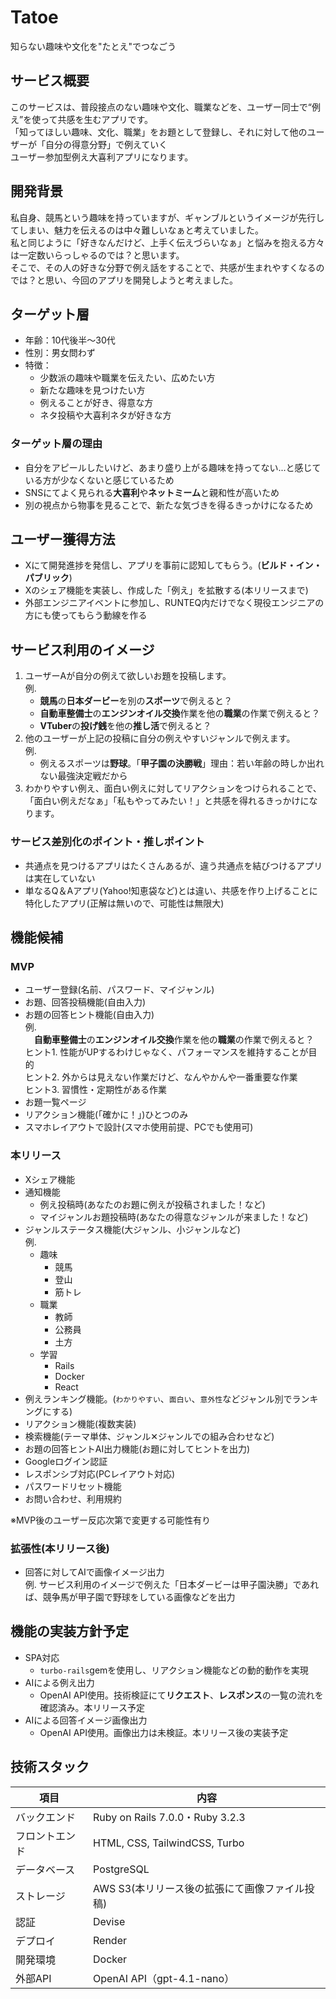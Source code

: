 # Tatoe
知らない趣味や文化を"たとえ"でつなごう
##  サービス概要
このサービスは、普段接点のない趣味や文化、職業などを、ユーザー同士で“例え”を使って共感を生むアプリです。<br>
「知ってほしい趣味、文化、職業」をお題として登録し、それに対して他のユーザーが「自分の得意分野」で例えていく<br>
ユーザー参加型例え大喜利アプリになります。

## 開発背景
私自身、競馬という趣味を持っていますが、ギャンブルというイメージが先行してしまい、魅力を伝えるのは中々難しいなぁと考えていました。<br>
私と同じように「好きなんだけど、上手く伝えづらいなぁ」と悩みを抱える方々は一定数いらっしゃるのでは？と思います。<br>
そこで、その人の好きな分野で例え話をすることで、共感が生まれやすくなるのでは？と思い、今回のアプリを開発しようと考えました。

## ターゲット層
- 年齢：10代後半〜30代
- 性別：男女問わず
- 特徴：
   - 少数派の趣味や職業を伝えたい、広めたい方
   - 新たな趣味を見つけたい方
   - 例えることが好き、得意な方
   - ネタ投稿や大喜利ネタが好きな方

### ターゲット層の理由
- 自分をアピールしたいけど、あまり盛り上がる趣味を持ってない...と感じている方が少なくないと感じているため
- SNSにてよく見られる**大喜利**や**ネットミーム**と親和性が高いため
- 別の視点から物事を見ることで、新たな気づきを得るきっかけになるため

## ユーザー獲得方法
- Xにて開発進捗を発信し、アプリを事前に認知してもらう。(**ビルド・イン・パブリック**)
- Xのシェア機能を実装し、作成した「例え」を拡散する(本リリースまで)
- 外部エンジニアイベントに参加し、RUNTEQ内だけでなく現役エンジニアの方にも使ってもらう動線を作る

## サービス利用のイメージ

1. ユーザーAが自分の例えて欲しいお題を投稿します。<br>
例.<br>
   - **競馬**の**日本ダービー**を別の**スポーツ**で例えると？<br>
   - **自動車整備士**の**エンジンオイル交換**作業を他の**職業**の作業で例えると？<br>
   - **VTuber**の**投げ銭**を他の**推し活**で例えると？<br>
2. 他のユーザーが上記の投稿に自分の例えやすいジャンルで例えます。<br>
例.<br>
   - 例えるスポーツは**野球**。「**甲子園の決勝戦**」理由：若い年齢の時しか出れない最強決定戦だから<br>
3. わかりやすい例え、面白い例えに対してリアクションをつけられることで、「面白い例えだなぁ」「私もやってみたい！」と共感を得れるきっかけになります。

### サービス差別化のポイント・推しポイント
- 共通点を見つけるアプリはたくさんあるが、違う共通点を結びつけるアプリは実在していない
- 単なるQ＆Aアプリ(Yahoo!知恵袋など)とは違い、共感を作り上げることに特化したアプリ(正解は無いので、可能性は無限大)

## 機能候補
### MVP
- ユーザー登録(名前、パスワード、マイジャンル)
- お題、回答投稿機能(自由入力)
- お題の回答ヒント機能(自由入力)<br>
例.<br>
　**自動車整備士**の**エンジンオイル交換**作業を他の**職業**の作業で例えると？<br>
 ヒント1. 性能がUPするわけじゃなく、パフォーマンスを維持することが目的<br>
 ヒント2. 外からは見えない作業だけど、なんやかんや一番重要な作業<br>
 ヒント3. 習慣性・定期性がある作業<br>
- お題一覧ページ
- リアクション機能(「確かに！」)ひとつのみ
- スマホレイアウトで設計(スマホ使用前提、PCでも使用可)

### 本リリース
- Xシェア機能
- 通知機能
   - 例え投稿時(あなたのお題に例えが投稿されました！など)
   - マイジャンルお題投稿時(あなたの得意なジャンルが来ました！など)
- ジャンルステータス機能(大ジャンル、小ジャンルなど)<br>
例.<br>
   - 趣味
      - 競馬
      - 登山
      - 筋トレ
   - 職業
      - 教師
      - 公務員
      - 土方
   - 学習
      - Rails
      - Docker
      - React
- 例えランキング機能。(`わかりやすい`、`面白い`、`意外性`などジャンル別でランキングにする)
- リアクション機能(複数実装)
- 検索機能(テーマ単体、ジャンル✕ジャンルでの組み合わせなど)
- お題の回答ヒントAI出力機能(お題に対してヒントを出力)
- Googleログイン認証
- レスポンシブ対応(PCレイアウト対応)
- パスワードリセット機能
- お問い合わせ、利用規約<br>

※MVP後のユーザー反応次第で変更する可能性有り

### 拡張性(本リリース後)
- 回答に対してAIで画像イメージ出力<br>
  例. サービス利用のイメージで例えた「日本ダービーは甲子園決勝」であれば、競争馬が甲子園で野球をしている画像などを出力

## 機能の実装方針予定
- SPA対応
   - `turbo-rails`gemを使用し、リアクション機能などの動的動作を実現
- AIによる例え出力
   - OpenAI API使用。技術検証にて**リクエスト**、**レスポンス**の一覧の流れを確認済み。本リリース予定
- AIによる回答イメージ画像出力<br>
   - OpenAI API使用。画像出力は未検証。本リリース後の実装予定


## 技術スタック

| 項目      | 内容                                                   |
| ------- | ---------------------------------------------------- |
| バックエンド  | Ruby on Rails 7.0.0・Ruby 3.2.3                                 |
| フロントエンド | HTML, CSS, TailwindCSS, Turbo                        |
| データベース  | PostgreSQL                                           |
| ストレージ   | AWS S3(本リリース後の拡張にて画像ファイル投稿)               |
| 認証        | Devise |
| デプロイ    | Render |
| 開発環境    | Docker |
| 外部API    | OpenAI API（gpt-4.1-nano）                 |
